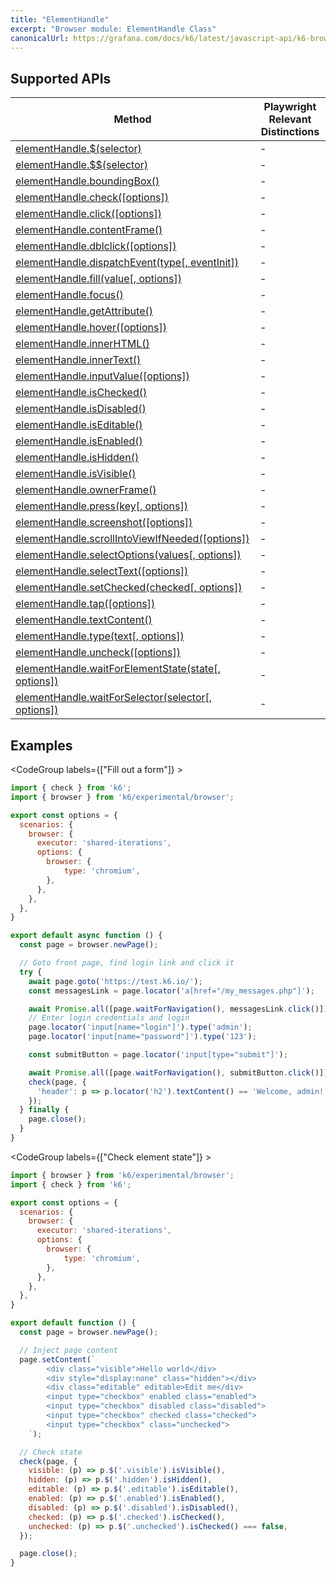 ```yaml
---
title: "ElementHandle"
excerpt: "Browser module: ElementHandle Class"
canonicalUrl: https://grafana.com/docs/k6/latest/javascript-api/k6-browser/elementhandle/
---
```


<BrowserDocsWIP/>

## Supported APIs

| Method | Playwright Relevant Distinctions |
| - |  - |
| <a href="https://playwright.dev/docs/api/class-elementhandle#element-handle-query-selector" target="_blank" >elementHandle.$(selector)</a> | - |
| <a href="https://playwright.dev/docs/api/class-elementhandle#element-handle-query-selector-all" target="_blank" >elementHandle.$$(selector)</a> | - |
| <a href="https://playwright.dev/docs/api/class-elementhandle#element-handle-bounding-box" target="_blank" >elementHandle.boundingBox()</a> | - |
| <a href="https://playwright.dev/docs/api/class-elementhandle#element-handle-check" target="_blank" >elementHandle.check([options])</a> | - |
| <a href="https://playwright.dev/docs/api/class-elementhandle#element-handle-click" target="_blank" >elementHandle.click([options])</a> | - |
| <a href="https://playwright.dev/docs/api/class-elementhandle#element-handle-content-frame" target="_blank" >elementHandle.contentFrame()</a> | - |
| <a href="https://playwright.dev/docs/api/class-elementhandle#element-handle-dblclick" target="_blank" >elementHandle.dblclick([options])</a> | - |
| <a href="https://playwright.dev/docs/api/class-elementhandle#element-handle-dispatch-event" target="_blank" >elementHandle.dispatchEvent(type[, eventInit])</a> | - |
| <a href="https://playwright.dev/docs/api/class-elementhandle#element-handle-fill" target="_blank" >elementHandle.fill(value[, options])</a> | - |
| <a href="https://playwright.dev/docs/api/class-elementhandle#element-handle-focus" target="_blank" >elementHandle.focus()</a> | - |
| <a href="https://playwright.dev/docs/api/class-elementhandle#element-handle-get-attribute" target="_blank" >elementHandle.getAttribute()</a> | - |
| <a href="https://playwright.dev/docs/api/class-elementhandle#element-handle-hover" target="_blank" >elementHandle.hover([options])</a> | - |
| <a href="https://playwright.dev/docs/api/class-elementhandle#element-handle-inner-html" target="_blank" >elementHandle.innerHTML()</a> | - |
| <a href="https://playwright.dev/docs/api/class-elementhandle#element-handle-inner-text" target="_blank" >elementHandle.innerText()</a> | - |
| <a href="https://playwright.dev/docs/api/class-elementhandle#element-handle-input-value" target="_blank" >elementHandle.inputValue([options])</a> | - |
| <a href="https://playwright.dev/docs/api/class-elementhandle#element-handle-is-checked" target="_blank" >elementHandle.isChecked()</a> | - |
| <a href="https://playwright.dev/docs/api/class-elementhandle#element-handle-is-disabled" target="_blank" >elementHandle.isDisabled()</a> | - |
| <a href="https://playwright.dev/docs/api/class-elementhandle#element-handle-is-editable" target="_blank" >elementHandle.isEditable()</a> | - |
| <a href="https://playwright.dev/docs/api/class-elementhandle#element-handle-is-enabled" target="_blank" >elementHandle.isEnabled()</a> | - |
| <a href="https://playwright.dev/docs/api/class-elementhandle#element-handle-is-hidden" target="_blank" >elementHandle.isHidden()</a> | - |
| <a href="https://playwright.dev/docs/api/class-elementhandle#element-handle-is-visible" target="_blank" >elementHandle.isVisible()</a> | - |
| <a href="https://playwright.dev/docs/api/class-elementhandle#element-handle-owner-frame" target="_blank" >elementHandle.ownerFrame()</a> | - |
| <a href="https://playwright.dev/docs/api/class-elementhandle#element-handle-press" target="_blank" >elementHandle.press(key[, options])</a> | - |
| <a href="https://playwright.dev/docs/api/class-elementhandle#element-handle-screenshot" target="_blank" >elementHandle.screenshot([options])</a> | - |
| <a href="https://playwright.dev/docs/api/class-elementhandle#element-handle-scroll-into-view-if-needed" target="_blank" >elementHandle.scrollIntoViewIfNeeded([options])</a> | - |
| <a href="https://playwright.dev/docs/api/class-elementhandle#element-handle-select-option" target="_blank" >elementHandle.selectOptions(values[, options])</a> | - |
| <a href="https://playwright.dev/docs/api/class-elementhandle#element-handle-select-text" target="_blank" >elementHandle.selectText([options])</a> | - |
| <a href="https://playwright.dev/docs/api/class-elementhandle#element-handle-set-checked" target="_blank" >elementHandle.setChecked(checked[, options])</a> | - |
| <a href="https://playwright.dev/docs/api/class-elementhandle#element-handle-tap" target="_blank" >elementHandle.tap([options])</a> | - |
| <a href="https://playwright.dev/docs/api/class-elementhandle#element-handle-text-content" target="_blank" >elementHandle.textContent()</a> | - |
| <a href="https://playwright.dev/docs/api/class-elementhandle#element-handle-type" target="_blank" >elementHandle.type(text[, options])</a> | - |
| <a href="https://playwright.dev/docs/api/class-elementhandle#element-handle-uncheck" target="_blank" >elementHandle.uncheck([options])</a> | - |
| <a href="https://playwright.dev/docs/api/class-elementhandle#element-handle-wait-for-element-state" target="_blank" >elementHandle.waitForElementState(state[, options])</a> | - |
| <a href="https://playwright.dev/docs/api/class-elementhandle#element-handle-wait-for-selector" target="_blank" >elementHandle.waitForSelector(selector[, options])</a> | - |

## Examples

<CodeGroup labels={["Fill out a form"]} >

```javascript
import { check } from 'k6';
import { browser } from 'k6/experimental/browser';

export const options = {
  scenarios: {
    browser: {
      executor: 'shared-iterations',
      options: {
        browser: {
            type: 'chromium',
        },
      },
    },
  },
}

export default async function () {
  const page = browser.newPage();

  // Goto front page, find login link and click it
  try {
    await page.goto('https://test.k6.io/');
    const messagesLink = page.locator('a[href="/my_messages.php"]');

    await Promise.all([page.waitForNavigation(), messagesLink.click()]);
    // Enter login credentials and login
    page.locator('input[name="login"]').type('admin');
    page.locator('input[name="password"]').type('123');

    const submitButton = page.locator('input[type="submit"]');

    await Promise.all([page.waitForNavigation(), submitButton.click()]);
    check(page, {
      'header': p => p.locator('h2').textContent() == 'Welcome, admin!',
    });
  } finally {
    page.close();
  }
}
```

</CodeGroup>

<CodeGroup labels={["Check element state"]} >

```javascript
import { browser } from 'k6/experimental/browser';
import { check } from 'k6';

export const options = {
  scenarios: {
    browser: {
      executor: 'shared-iterations',
      options: {
        browser: {
            type: 'chromium',
        },
      },
    },
  },
}

export default function () {
  const page = browser.newPage();

  // Inject page content
  page.setContent(`
        <div class="visible">Hello world</div>
        <div style="display:none" class="hidden"></div>
        <div class="editable" editable>Edit me</div>
        <input type="checkbox" enabled class="enabled">
        <input type="checkbox" disabled class="disabled">
        <input type="checkbox" checked class="checked">
        <input type="checkbox" class="unchecked">
    `);

  // Check state
  check(page, {
    visible: (p) => p.$('.visible').isVisible(),
    hidden: (p) => p.$('.hidden').isHidden(),
    editable: (p) => p.$('.editable').isEditable(),
    enabled: (p) => p.$('.enabled').isEnabled(),
    disabled: (p) => p.$('.disabled').isDisabled(),
    checked: (p) => p.$('.checked').isChecked(),
    unchecked: (p) => p.$('.unchecked').isChecked() === false,
  });

  page.close();
}
```

</CodeGroup>
